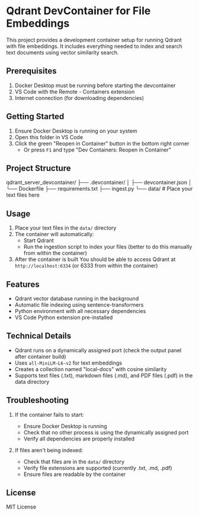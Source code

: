 # Qdrant DevContainer for File Embeddings

This project provides a development container setup for running Qdrant with file embeddings. It includes everything needed to index and search text documents using vector similarity search.

## Prerequisites

1. Docker Desktop must be running before starting the devcontainer
2. VS Code with the Remote - Containers extension
3. Internet connection (for downloading dependencies)

## Getting Started

1. Ensure Docker Desktop is running on your system
2. Open this folder in VS Code
3. Click the green "Reopen in Container" button in the bottom right corner
   - Or press `F1` and type "Dev Containers: Reopen in Container"

## Project Structure
qdrant_server_devcontainer/ ├── .devcontainer/ │ ├── devcontainer.json │ └── Dockerfile ├── requirements.txt ├── ingest.py └── data/ # Place your text files here


## Usage

1. Place your text files in the `data/` directory
2. The container will automatically:
   - Start Qdrant
   - Run the ingestion script to index your files (better to do this manually from within the container)
3. After the container is built You should be able to access Qdrant at `http://localhost:6334` (or 6333 from within the container)

## Features

- Qdrant vector database running in the background
- Automatic file indexing using sentence-transformers
- Python environment with all necessary dependencies
- VS Code Python extension pre-installed

## Technical Details

- Qdrant runs on a dynamically assigned port (check the output panel after container build)
- Uses `all-MiniLM-L6-v2` for text embeddings
- Creates a collection named "local-docs" with cosine similarity
- Supports text files (.txt), markdown files (.md), and PDF files (.pdf) in the data directory

## Troubleshooting

1. If the container fails to start:
   - Ensure Docker Desktop is running
   - Check that no other process is using the dynamically assigned port
   - Verify all dependencies are properly installed

2. If files aren't being indexed:
   - Check that files are in the `data/` directory
   - Verify file extensions are supported (currently .txt, .md, .pdf)
   - Ensure files are readable by the container

## License

MIT License